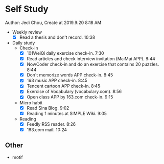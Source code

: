 # Self Study

Author: Jedi Chou, Create at 2019.9.20 8:18 AM

* Weekly review
  -[x] Read a thesis and don't record. 10:38

* Daily study
  * Check-in
    -[x] 101WeiQi daily exercise check-in. 7:30
    -[x] Read articles and check interview invitation (MaiMai APP). 8:44
    -[x] NowCoder check-in and do an exercise that contains 20 puzzles. 8:44
    -[x] Don't memorize words APP check-in. 8:45
    -[x] 163 music APP check-in. 8:45
    -[x] Tencent cartoon APP check-in. 8:45
    -[x] Exercise of Vocabulary (vocabulary.com). 8:56
    -[x] Open class APP by 163.com check-in. 9:15

  * Micro habit
    -[x] Read Sina Blog. 9:02
    -[x] Reading 1 minutes at SIMPLE Wiki. 9:05

  * Reading
    -[x] Feedly RSS reader. 8:26
    -[x] 163.com mail. 10:24

## Other

* motif
